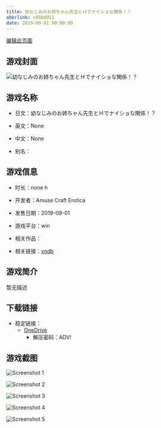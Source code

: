 ```yaml
---
title: 幼なじみのお姉ちゃん先生とＨでナイショな関係！？
abbrlink: c85bd911
date: 2019-09-01 00:00:00
---
```

[编辑此页面](https://github.com/ACG-3/ADV3-source/blob/main/source/_posts/games/%E5%B9%BC%E3%81%AA%E3%81%98%E3%81%BF%E3%81%AE%E3%81%8A%E5%A7%89%E3%81%A1%E3%82%83%E3%82%93%E5%85%88%E7%94%9F%E3%81%A8%EF%BC%A8%E3%81%A7%E3%83%8A%E3%82%A4%E3%82%B7%E3%83%A7%E3%81%AA%E9%96%A2%E4%BF%82%EF%BC%81%EF%BC%9F.md)

## 游戏封面

![幼なじみのお姉ちゃん先生とＨでナイショな関係！？](https://pan.timero.xyz/d/onedrive/img_lib_001/%E5%B9%BC%E3%81%AA%E3%81%98%E3%81%BF%E3%81%AE%E3%81%8A%E5%A7%89%E3%81%A1%E3%82%83%E3%82%93%E5%85%88%E7%94%9F%E3%81%A8%EF%BC%A8%E3%81%A7%E3%83%8A%E3%82%A4%E3%82%B7%E3%83%A7%E3%81%AA%E9%96%A2%E4%BF%82%EF%BC%81%EF%BC%9F_cover.avif)


## 游戏名称

- 日文：幼なじみのお姉ちゃん先生とＨでナイショな関係！？
- 英文：None
- 中文：None

- 别名：


## 游戏信息

- 时长：none h
- 开发者：Amuse Craft Erotica
- 发售日期：2019-09-01
- 游戏平台：win
- 相关作品：

- 相关链接：[vndb](https://vndb.org/v26272)


## 游戏简介

暂无描述


## 下载链接

- 稳定链接：
    - [OneDrive](https://pan.timero.xyz/onedrive/adv_lib_001/%E5%B9%BC%E3%81%AA%E3%81%98%E3%81%BF%E3%81%AE%E3%81%8A%E5%A7%89%E3%81%A1%E3%82%83%E3%82%93%E5%85%88%E7%94%9F%E3%81%A8%EF%BC%A8%E3%81%A7%E3%83%8A%E3%82%A4%E3%82%B7%E3%83%A7%E3%81%AA%E9%96%A2%E4%BF%82%EF%BC%81%EF%BC%9F)
        - 解压密码：ADV!



## 游戏截图


![Screenshot 1](https://pan.timero.xyz/d/onedrive/img_lib_001/%E5%B9%BC%E3%81%AA%E3%81%98%E3%81%BF%E3%81%AE%E3%81%8A%E5%A7%89%E3%81%A1%E3%82%83%E3%82%93%E5%85%88%E7%94%9F%E3%81%A8%EF%BC%A8%E3%81%A7%E3%83%8A%E3%82%A4%E3%82%B7%E3%83%A7%E3%81%AA%E9%96%A2%E4%BF%82%EF%BC%81%EF%BC%9F_Screenshot_1.avif)

![Screenshot 2](https://pan.timero.xyz/d/onedrive/img_lib_001/%E5%B9%BC%E3%81%AA%E3%81%98%E3%81%BF%E3%81%AE%E3%81%8A%E5%A7%89%E3%81%A1%E3%82%83%E3%82%93%E5%85%88%E7%94%9F%E3%81%A8%EF%BC%A8%E3%81%A7%E3%83%8A%E3%82%A4%E3%82%B7%E3%83%A7%E3%81%AA%E9%96%A2%E4%BF%82%EF%BC%81%EF%BC%9F_Screenshot_2.avif)

![Screenshot 3](https://pan.timero.xyz/d/onedrive/img_lib_001/%E5%B9%BC%E3%81%AA%E3%81%98%E3%81%BF%E3%81%AE%E3%81%8A%E5%A7%89%E3%81%A1%E3%82%83%E3%82%93%E5%85%88%E7%94%9F%E3%81%A8%EF%BC%A8%E3%81%A7%E3%83%8A%E3%82%A4%E3%82%B7%E3%83%A7%E3%81%AA%E9%96%A2%E4%BF%82%EF%BC%81%EF%BC%9F_Screenshot_3.avif)

![Screenshot 4](https://pan.timero.xyz/d/onedrive/img_lib_001/%E5%B9%BC%E3%81%AA%E3%81%98%E3%81%BF%E3%81%AE%E3%81%8A%E5%A7%89%E3%81%A1%E3%82%83%E3%82%93%E5%85%88%E7%94%9F%E3%81%A8%EF%BC%A8%E3%81%A7%E3%83%8A%E3%82%A4%E3%82%B7%E3%83%A7%E3%81%AA%E9%96%A2%E4%BF%82%EF%BC%81%EF%BC%9F_Screenshot_4.avif)

![Screenshot 5](https://pan.timero.xyz/d/onedrive/img_lib_001/%E5%B9%BC%E3%81%AA%E3%81%98%E3%81%BF%E3%81%AE%E3%81%8A%E5%A7%89%E3%81%A1%E3%82%83%E3%82%93%E5%85%88%E7%94%9F%E3%81%A8%EF%BC%A8%E3%81%A7%E3%83%8A%E3%82%A4%E3%82%B7%E3%83%A7%E3%81%AA%E9%96%A2%E4%BF%82%EF%BC%81%EF%BC%9F_Screenshot_5.avif)

